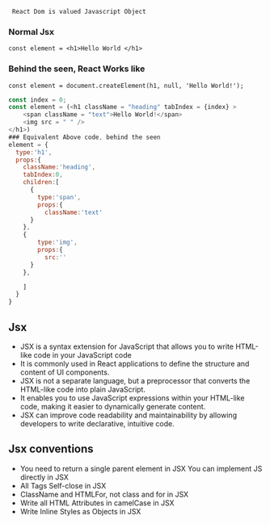 ``` React Dom is valued Javascript Object```

### Normal Jsx
``` const element = <h1>Hello World </h1> ```
### Behind the seen, React Works like
``` const element = document.createElement(h1, null, 'Hello World!'); ```

```javascript
const index = 0;
const element = (<h1 className = "heading" tabIndex = {index} >
    <span className = "text">Hello World!</span>
    <img src = " " />
</h1>)
### Equivalent Above code, behind the seen
element = {
  type:'h1',
  props:{
    className:'heading',
    tabIndex:0,
    children:[
      {
        type:'span',
        props:{
          className:'text'
      }
    },
    {
        type:'img',
        props:{
          src:''
      }
    },

    ]
  }
}
```
## Jsx
- JSX is a syntax extension for JavaScript that allows you to write HTML-like code in your JavaScript code
- It is commonly used in React applications to define the structure and content of UI components.
- JSX is not a separate language, but a preprocessor that converts the HTML-like code into plain JavaScript.
- It enables you to use JavaScript expressions within your HTML-like code, making it easier to dynamically generate content.
- JSX can improve code readability and maintainability by allowing developers to write declarative, intuitive code.

## Jsx conventions
- You need to return a single parent element in JSX
You can implement JS directly in JSX
- All Tags Self-close in JSX
- ClassName and HTMLFor, not class and for in JSX
- Write all HTML Attributes in camelCase in JSX
- Write Inline Styles as Objects in JSX
